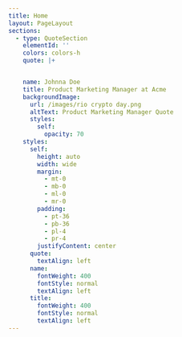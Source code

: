 ```yaml
---
title: Home
layout: PageLayout
sections:
  - type: QuoteSection
    elementId: ''
    colors: colors-h
    quote: |+


    name: Johnna Doe
    title: Product Marketing Manager at Acme
    backgroundImage:
      url: /images/rio crypto day.png
      altText: Product Marketing Manager Quote
      styles:
        self:
          opacity: 70
    styles:
      self:
        height: auto
        width: wide
        margin:
          - mt-0
          - mb-0
          - ml-0
          - mr-0
        padding:
          - pt-36
          - pb-36
          - pl-4
          - pr-4
        justifyContent: center
      quote:
        textAlign: left
      name:
        fontWeight: 400
        fontStyle: normal
        textAlign: left
      title:
        fontWeight: 400
        fontStyle: normal
        textAlign: left
---
```

